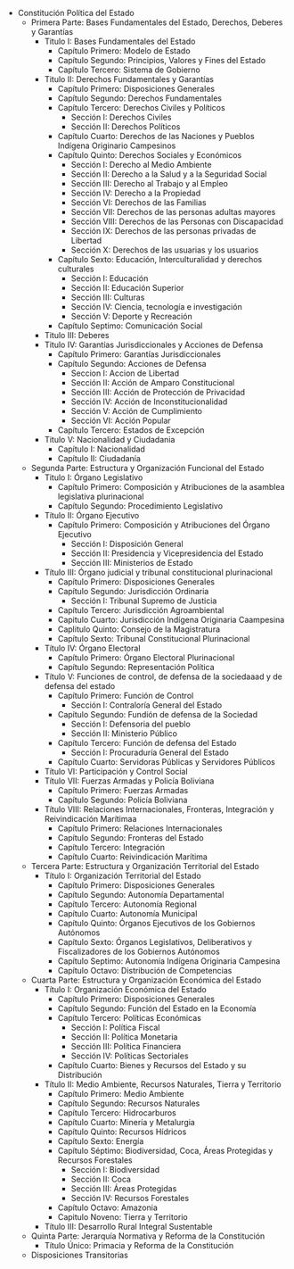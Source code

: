 - Constitución Política del Estado
  - Primera Parte: Bases Fundamentales del Estado, Derechos, Deberes y Garantías
    - Titulo I: Bases Fundamentales del Estado
      - Capítulo Primero: Modelo de Estado
      - Capítulo Segundo: Principios, Valores y Fines del Estado
      - Capítulo Tercero: Sistema de Gobierno
    - Titulo II: Derechos Fundamentales y Garantías
      - Capítulo Primero: Disposiciones Generales 
      - Capítulo Segundo: Derechos Fundamentales
      - Capítulo Tercero: Derechos Civiles y Políticos
        - Sección I: Derechos Civiles
        - Sección II: Derechos Políticos
      - Capítulo Cuarto: Derechos de las Naciones y Pueblos Indígena Originario Campesinos
      - Capítulo Quinto: Derechos Sociales y Económicos
        - Sección I: Derecho al Medio Ambiente
        - Sección II: Derecho a la Salud y a la Seguridad Social
        - Sección III: Derecho al Trabajo y al Empleo
        - Sección IV: Derecho a la Propiedad
        - Sección VI: Derechos de las Familias
        - Sección VII: Derechos de las personas adultas mayores
        - Sección VIII: Derechos de las Personas con Discapacidad
        - Sección IX: Derechos de las personas privadas de Libertad
        - Sección X: Derechos de las usuarias y los usuarios
      - Capítulo Sexto: Educación, Interculturalidad y derechos culturales
        - Sección I: Educación
        - Sección II: Educación Superior
        - Sección III: Culturas
        - Sección IV: Ciencia, tecnología e investigación
        - Sección V: Deporte y Recreación
      - Capítulo Septimo: Comunicación Social
    - Titulo III: Deberes
    - Titulo IV: Garantías Jurisdiccionales y Acciones de Defensa
      - Capítulo Primero: Garantías Jurisdiccionales
      - Capítulo Segundo: Acciones de Defensa
        - Seccion I: Accion de Libertad
        - Sección II: Acción de Amparo Constitucional
        - Sección III: Acción de Protección de Privacidad
        - Sección IV: Acción de Inconstitucionalidad
        - Sección V: Acción de Cumplimiento
        - Sección VI: Acción Popular
      - Capítulo Tercero: Estados de Excepción
    - Titulo V: Nacionalidad y Ciudadania
      - Capítulo I: Nacionalidad
      - Capítulo II: Ciudadanía
  - Segunda Parte: Estructura y Organización Funcional del Estado
    - Titulo I: Órgano Legislativo
      - Capítulo Primero: Composición y Atribuciones de la asamblea legislativa plurinacional
      - Capítulo Segundo: Procedimiento Legislativo
    - Título II: Órgano Ejecutivo
      - Capítulo Primero: Composición y Atribuciones del Órgano Ejecutivo
        - Sección I: Disposición General
        - Sección II: Presidencia y Vicepresidencia del Estado
        - Sección III: Ministerios de Estado
    - Título III: Órgano judicial y tribunal constitucional plurinacional
      - Capítulo Primero: Disposiciones Generales
      - Capítulo Segundo: Jurisdicción Ordinaria
        - Sección I: Tribunal Supremo de Justicia
      - Capítulo Tercero: Jurisdicción Agroambiental
      - Capitulo Cuarto: Jurisdicción Indígena Originaria Caampesina
      - Caplitulo Quinto: Consejo de la Magistratura
      - Capítulo Sexto: Tribunal Constitucional Plurinacional
    - Título IV: Órgano Electoral
      - Capítulo Primero: Órgano Electoral Plurinacional
      - Capítulo Segundo: Representación Política
    - Título V: Funciones de control, de defensa de la sociedaaad y de defensa del estado
      - Capítulo Primero: Función de Control
        - Sección I: Contraloría General del Estado
      - Capítulo Segundo: Fundión de defensa de la Sociedad
        - Sección I: Defensoria del pueblo
        - Sección II: Ministerio Público
      - Capítulo Tercero: Función de defensa del Estado
        - Sección I: Procuraduría General del Estado
      - Capítulo Cuarto: Servidoras Públicas y Servidores Públicos
    - Título VI: Participación y Control Social
    - Título VII: Fuerzas Armadas y Policía Boliviana
      - Capítulo Primero: Fuerzas Armadas
      - Capítulo Segundo: Policía Boliviana
    - Título VIII: Relaciones Internacionales, Fronteras, Integración y Reivindicación Marítimaa
      - Capítulo Primero: Relaciones Internacionales
      - Capítulo Segundo: Fronteras del Estado
      - Capítulo Tercero: Integración
      - Capítulo Cuarto: Reivindicación Marítima
  - Tercera Parte: Estructura y Organización Territorial del Estado
    - Título I: Organización Territorial del Estado
      - Capítulo Primero: Disposiciones Generales
      - Capítulo Segundo: Autonomía Departamental
      - Capítulo Tercero: Autonomía Regional
      - Capítulo Cuarto: Autonomía Municipal
      - Capítulo Quinto: Órganos Ejecutivos de los Gobiernos Autónomos
      - Capítulo Sexto: Órganos Legislativos, Deliberativos y Fiscalizadores de los Gobiernos Autónomos
      - Capítulo Septimo: Autonomía Indígena Originaria Campesina
      - Capítulo Octavo: Distribución de Competencias
  - Cuarta Parte: Estructura y Organización Económica del Estado
    - Título I: Organización Económica del Estado
      - Capítulo Primero: Disposiciones Generales
      - Capítulo Segundo: Función del Estado en la Economía
      - Capítulo Tercero: Políticas Económicas
        - Sección I: Política Fiscal
        - Sección II: Política Monetaria
        - Sección III: Política Financiera
        - Sección IV: Políticas Sectoriales
      - Capítulo Cuarto: Bienes y Recursos del Estado y su Distribución
    - Título II: Medio Ambiente, Recursos Naturales, Tierra y Territorio
      - Capítulo Primero: Medio Ambiente
      - Capítulo Segundo: Recursos Naturales
      - Capítulo Tercero: Hidrocarburos
      - Capítulo Cuarto: Minería y Metalurgia
      - Capítulo Quinto: Recursos Hídricos
      - Capítulo Sexto: Energía
      - Capítulo Séptimo: Biodiversidad, Coca, Áreas Protegidas y Recursos Forestales
        - Sección I: Biodiversidad
        - Sección II: Coca
        - Sección III: Áreas Protegidas
        - Sección IV: Recursos Forestales
      - Capítulo Octavo: Amazonia
      - Capitulo Noveno: Tierra y Territorio
    - Título III: Desarrollo Rural Integral Sustentable
  - Quinta Parte: Jerarquía Normativa y Reforma de la Constitución
    - Título Único: Primacia y Reforma de la Constitución
  - Disposiciones Transitorias